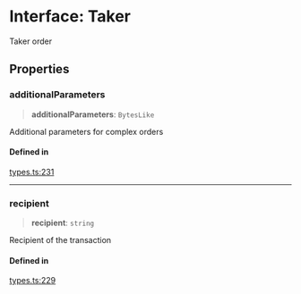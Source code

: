 # Interface: Taker

Taker order

## Properties

### additionalParameters

> **additionalParameters**: `BytesLike`

Additional parameters for complex orders

#### Defined in

[types.ts:231](https://github.com/hypercerts-org/marketplace-sdk/blob/5b36795934d26bddc05adc354c58feff6a0aa2e7/src/types.ts#L231)

***

### recipient

> **recipient**: `string`

Recipient of the transaction

#### Defined in

[types.ts:229](https://github.com/hypercerts-org/marketplace-sdk/blob/5b36795934d26bddc05adc354c58feff6a0aa2e7/src/types.ts#L229)

